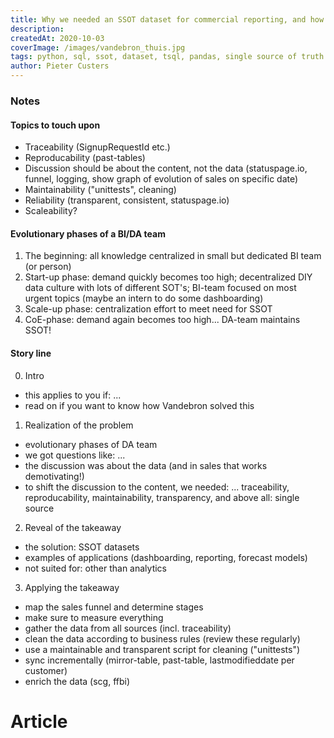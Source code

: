 ```yaml
---
title: Why we needed an SSOT dataset for commercial reporting, and how we built it with Python and SQL
description: 
createdAt: 2020-10-03
coverImage: /images/vandebron_thuis.jpg
tags: python, sql, ssot, dataset, tsql, pandas, single source of truth
author: Pieter Custers
---
```


### Notes

#### Topics to touch upon
* Traceability (SignupRequestId etc.)
* Reproducability (past-tables)
* Discussion should be about the content, not the data (statuspage.io, funnel, logging, show graph of evolution of sales on specific date)
* Maintainability ("unittests", cleaning)
* Reliability (transparent, consistent, statuspage.io)
* Scaleability?

#### Evolutionary phases of a BI/DA team
1. The beginning: all knowledge centralized in small but dedicated BI team (or person)
2. Start-up phase: demand quickly becomes too high; decentralized DIY data culture with lots of different SOT's; BI-team focused on most urgent topics (maybe an intern to do some dashboarding)
3. Scale-up phase: centralization effort to meet need for SSOT
4. CoE-phase: demand again becomes too high... DA-team maintains SSOT!

#### Story line
0. Intro
- this applies to you if: ...
- read on if you want to know how Vandebron solved this

1. Realization of the problem
- evolutionary phases of DA team
- we got questions like: ...
- the discussion was about the data (and in sales that works demotivating!)
- to shift the discussion to the content, we needed: ... traceability, reproducability, maintainability, transparency, and above all: single source

2. Reveal of the takeaway
- the solution: SSOT datasets
- examples of applications (dashboarding, reporting, forecast models)
- not suited for: other than analytics

3. Applying the takeaway
- map the sales funnel and determine stages
- make sure to measure everything
- gather the data from all sources (incl. traceability)
- clean the data according to business rules (review these regularly)
- use a maintainable and transparent script for cleaning ("unittests")
- sync incrementally (mirror-table, past-table, lastmodifieddate per customer)
- enrich the data (scg, ffbi)

# Article

